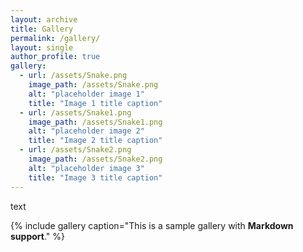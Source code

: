 ```yaml
---
layout: archive
title: Gallery
permalink: /gallery/
layout: single
author_profile: true
gallery:
  - url: /assets/Snake.png
    image_path: /assets/Snake.png
    alt: "placeholder image 1"
    title: "Image 1 title caption"
  - url: /assets/Snake1.png
    image_path: /assets/Snake1.png
    alt: "placeholder image 2"
    title: "Image 2 title caption"
  - url: /assets/Snake2.png
    image_path: /assets/Snake2.png
    alt: "placeholder image 3"
    title: "Image 3 title caption"
---
```


text

{% include gallery caption="This is a sample gallery with **Markdown support**." %}

